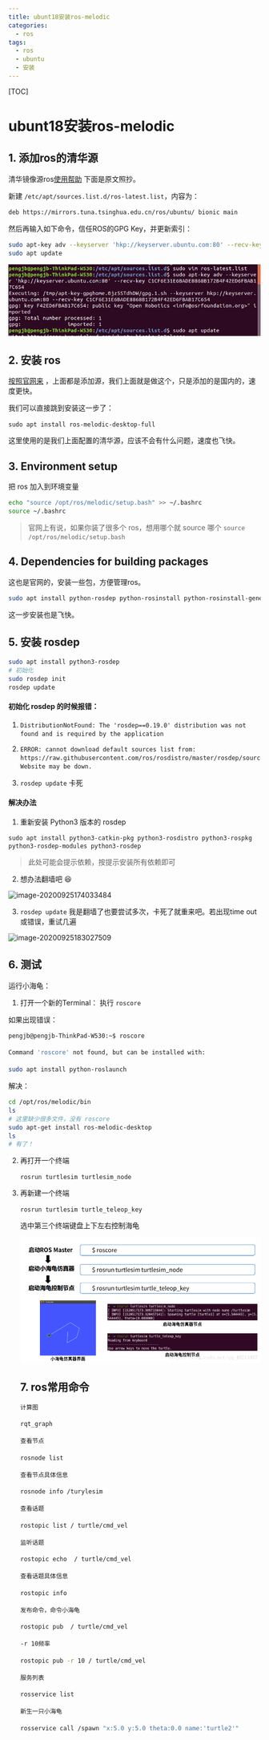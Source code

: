 ```yaml
---
title: ubunt18安装ros-melodic
categories:
  - ros
tags:
  - ros
  - ubuntu
  - 安装
---
```


[TOC]

# ubunt18安装ros-melodic

## 1. 添加ros的清华源

清华镜像源ros[使用帮助](https://mirrors.tuna.tsinghua.edu.cn/help/ros/) 下面是原文照抄。

新建 `/etc/apt/sources.list.d/ros-latest.list`，内容为：

```bash
deb https://mirrors.tuna.tsinghua.edu.cn/ros/ubuntu/ bionic main
```

然后再输入如下命令，信任ROS的GPG Key，并更新索引：

```bash
sudo apt-key adv --keyserver 'hkp://keyserver.ubuntu.com:80' --recv-key C1CF6E31E6BADE8868B172B4F42ED6FBAB17C654
sudo apt update
```

![image-20200925154502724](/public/img/image-20200925154502724.png)

## 2. 安装 ros

[按照官网来](http://wiki.ros.org/melodic/Installation/Ubuntu) ，上面都是添加源，我们上面就是做这个，只是添加的是国内的，速度更快。

我们可以直接跳到安装这一步了：

`sudo apt install ros-melodic-desktop-full` 

这里使用的是我们上面配置的清华源，应该不会有什么问题，速度也飞快。

## 3. Environment setup

把 ros 加入到环境变量

```bash
echo "source /opt/ros/melodic/setup.bash" >> ~/.bashrc
source ~/.bashrc
```

> 官网上有说，如果你装了很多个 ros，想用哪个就 source 哪个 `source /opt/ros/melodic/setup.bash` 

## 4. Dependencies for building packages

这也是官网的，安装一些包，方便管理ros。

```bash
sudo apt install python-rosdep python-rosinstall python-rosinstall-generator python-wstool build-essential
```

这一步安装也是飞快。

## 5.  安装 rosdep

```bash
sudo apt install python3-rosdep
# 初始化
sudo rosdep init
rosdep update
```

#### 初始化 rosdep 的时候报错：

1. `DistributionNotFound: The 'rosdep==0.19.0' distribution was not found and is required by the application` 

2. ~~~bash
   ERROR: cannot download default sources list from:
   https://raw.githubusercontent.com/ros/rosdistro/master/rosdep/sources.list.d/20-default.list
   Website may be down.
   ~~~

3. `rosdep update` 卡死

#### 解决办法

1. 重新安装 Python3 版本的 rosdep

```
sudo apt install python3-catkin-pkg python3-rosdistro python3-rospkg python3-rosdep-modules python3-rosdep
```

> 此处可能会提示依赖，按提示安装所有依赖即可

2. 想办法翻墙吧 :laughing: 

![image-20200925174033484](/public/img/image-20200925174033484.png)

3. `rosdep update` 我是翻墙了也要尝试多次，卡死了就重来吧。若出现time out 或错误，重试几遍

![image-20200925183027509](/public/img/image-20200925183027509.png)



## 6. 测试

运行小海龟：

1. 打开一个新的Terminal： 执行 `roscore`

如果出现错误：

~~~bash
pengjb@pengjb-ThinkPad-W530:~$ roscore

Command 'roscore' not found, but can be installed with:

sudo apt install python-roslaunch
~~~

解决：

~~~bash
cd /opt/ros/melodic/bin
ls
# 这里缺少很多文件，没有 roscore
sudo apt-get install ros-melodic-desktop
ls
# 有了！
~~~

2. 再打开一个终端

   `rosrun turtlesim turtlesim_node`

3. 再新建一个终端

   `rosrun turtlesim turtle_teleop_key`

   选中第三个终端键盘上下左右控制海龟

   ![img](/public/img/20180620151022899)

   ## 7. ros常用命令

   ~~~bash
   计算图
   
   rqt_graph
   
   查看节点
   
   rosnode list
   
   查看节点具体信息
   
   rosnode info /turylesim
   
   查看话题
   
   rostopic list / turtle/cmd_vel
   
   监听话题
   
   rostopic echo  / turtle/cmd_vel
   
   查看话题具体信息
   
   rostopic info 
   
   发布命令，命令小海龟
   
   rostopic pub  / turtle/cmd_vel
   
   -r 10频率
   
   rostopic pub -r 10 / turtle/cmd_vel
   
   服务列表
   
   rosservice list
   
   新生一只小海龟
   
   rosservice call /spawn "x:5.0 y:5.0 theta:0.0 name:'turtle2'"
   ~~~

   
